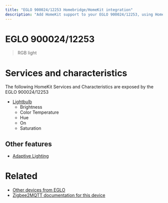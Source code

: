 ```yaml
---
title: "EGLO 900024/12253 Homebridge/HomeKit integration"
description: "Add HomeKit support to your EGLO 900024/12253, using Homebridge, Zigbee2MQTT and homebridge-z2m."
---
```

<!---
This file has been GENERATED using src/docgen/docgen.ts
DO NOT EDIT THIS FILE MANUALLY!
-->
# EGLO 900024/12253
> RGB light


# Services and characteristics
The following HomeKit Services and Characteristics are exposed by
the EGLO 900024/12253

* [Lightbulb](../../light.md)
  * Brightness
  * Color Temperature
  * Hue
  * On
  * Saturation

## Other features
* [Adaptive Lighting](../../light.md)

# Related
* [Other devices from EGLO](../index.md#eglo)
* [Zigbee2MQTT documentation for this device](https://www.zigbee2mqtt.io/devices/900024_12253.html)